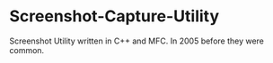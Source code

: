 # Screenshot-Capture-Utility
Screenshot Utility written in C++ and MFC.  In 2005 before they were common. 
